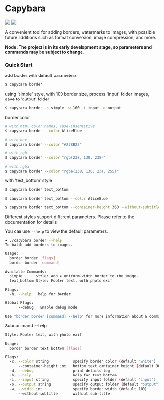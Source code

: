 # Capybara 
<a href="https://opensource.org/licenses/MIT"><img src="https://img.shields.io/badge/license-MIT-_red.svg"></a>
<a href="https://github.com/sincerefly/capybara/issues"><img src="https://img.shields.io/badge/contributions-welcome-brightgreen.svg?style=flat"></a>

A convenient tool for adding borders, watermarks to images, with possible future additions such as format conversion, image compression, and more.

**Node: The project is in its early development stage, so parameters and commands may be subject to change.**

### Quick Start

add border with default parameters

```bash
$ capybara border
```

using 'simple' style, with 100 border size, process 'input' folder images, save to 'output' folder

```bash
$ capybara border -s simple -w 100 -i input -o output
```

border color 

```bash
# with html color names, case-insensitive
$ capybara border --color AliceBlue

# with hex
$ capybara border --color "#228B22"

# with rgb
$ capybara border --color "rgb(238, 130, 238)"

# with rgba
$ capybara border --color "rgba(238, 130, 238, 255)"
```

with 'text_bottom' style

```bash
$ capybara border text_bottom

$ capybara border text_bottom --color AliceBlue

$ capybara border text_bottom --container-height 360 --without-subtitle
```

Different styles support different parameters. Please refer to the documentation for details

You can use `--help` to view the default parameters.

```bash
➜ ./capybara border --help
To batch add borders to images.

Usage:
  border border [flags]
  border border [command]

Available Commands:
  simple      Style: add a uniform-width border to the image.
  text_bottom Style: Footer text, with photo exif

Flags:
  -h, --help   help for border

Global Flags:
      --debug   Enable debug mode

Use "border border [command] --help" for more information about a command.

```

Subcommand --help

```bash
Style: Footer text, with photo exif

Usage:
  border border text_bottom [flags]

Flags:
  -c, --color string           specify border color (default "white")
      --container-height int   bottom text container height (default 300)
  -d, --debug                  print details log
  -h, --help                   help for text_bottom
  -i, --input string           specify input folder (default "input")
  -o, --output string          specify output folder (default "output")
  -w, --width int              specify border width (default 100)
      --without-subtitle       without sub-title

```